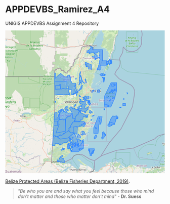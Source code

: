 # APPDEVBS_Ramirez_A4
UNIGIS APPDEVBS Assignment 4 Repository

[![Belize Protected Areas (Belize Fisheries Department, 2019).](images/belize_protected_areas_all.png 'Caribbean Marine Atlas.')](https://www.caribbeanmarineatlas.net/layers/geonode:belize_protected_areas_all)

[Belize Protected Areas (Belize Fisheries Department, 2019)](https://www.caribbeanmarineatlas.net/layers/geonode:belize_protected_areas_all). 

> *"Be who you are and say what you feel because those who mind don't matter and those who matter don't mind"* - **Dr. Suess**